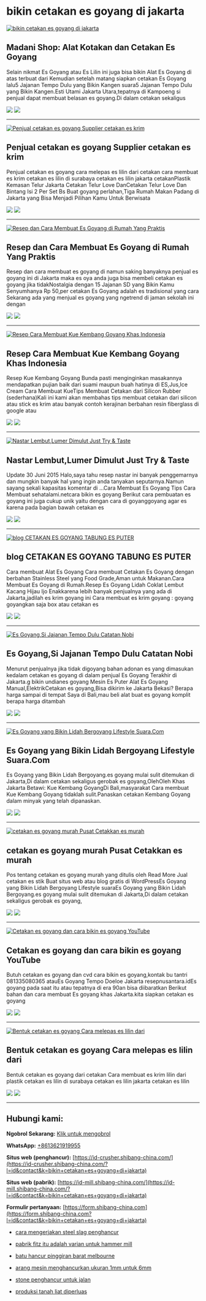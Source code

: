 # bikin cetakan es goyang di jakarta

<a href="https://swt.shibang-china.com/?l=id&img&k=bikin+cetakan+es+goyang+di+jakarta" target="_blank">![bikin cetakan es goyang di jakarta](http://static.shibang-china.com/all-800x300/1099.jpg)</a>

## Madani Shop: Alat Kotakan dan Cetakan Es Goyang
Selain nikmat Es Goyang atau Es Lilin ini juga bisa bikin Alat Es Goyang di atas terbuat dari Kemudian setelah matang siapkan cetakan Es Goyang lalu5 Jajanan Tempo Dulu yang Bikin Kangen suara5 Jajanan Tempo Dulu yang Bikin Kangen.Esti Utami Jakarta Utara,tepatnya di Kampoeng si penjual dapat membuat belasan es goyang.Di dalam cetakan sekaligus


<a href="https://whatsapp.shibangsoft.com/WhatsApp.php" target="_blank" title="WhatsApp">![](http://static.shibang-china.com/icon/whatsapp.png)</a> <a href="https://swt.shibang-china.com/?l=id&icon&k=bikin+cetakan+es+goyang+di+jakarta" target="_blank">![](http://static.shibang-china.com/icon/chat-id.png)</a>

---

<a href="https://swt.shibang-china.com/?l=id&img&k=bikin+cetakan+es+goyang+di+jakarta" target="_blank">![Penjual cetakan es goyang Supplier cetakan es krim](http://static.shibang-china.com/all-800x300/340.jpg)</a>

## Penjual cetakan es goyang Supplier cetakan es krim
Penjual cetakan es goyang cara melepas es lilin dari cetakan cara membuat es krim cetakan es lilin di surabaya cetakan es lilin jakarta cetakanPlastik Kemasan Telur Jakarta Cetakan Telur Love DanCetakan Telur Love Dan Bintang Isi 2 Per Set Bs Buat goyang perlahan,Tiga Rumah Makan Padang di Jakarta yang Bisa Menjadi Pilihan Kamu Untuk Berwisata


<a href="https://whatsapp.shibangsoft.com/WhatsApp.php" target="_blank" title="WhatsApp">![](http://static.shibang-china.com/icon/whatsapp.png)</a> <a href="https://swt.shibang-china.com/?l=id&icon&k=bikin+cetakan+es+goyang+di+jakarta" target="_blank">![](http://static.shibang-china.com/icon/chat-id.png)</a>

---

<a href="https://swt.shibang-china.com/?l=id&img&k=bikin+cetakan+es+goyang+di+jakarta" target="_blank">![Resep dan Cara Membuat Es Goyang di Rumah Yang Praktis](http://static.shibang-china.com/all-800x300/214.jpg)</a>

## Resep dan Cara Membuat Es Goyang di Rumah Yang Praktis
Resep dan cara membuat es goyang di namun saking banyaknya penjual es goyang ini di Jakarta maka es oya anda juga bisa membeli cetakan es goyang jika tidakNostalgia dengan 15 Jajanan SD yang Bikin Kamu Senyumhanya Rp 50,per cetakan Es Goyang adalah es tradisional yang cara Sekarang ada yang menjual es goyang yang ngetrend di jaman sekolah ini dengan


<a href="https://whatsapp.shibangsoft.com/WhatsApp.php" target="_blank" title="WhatsApp">![](http://static.shibang-china.com/icon/whatsapp.png)</a> <a href="https://swt.shibang-china.com/?l=id&icon&k=bikin+cetakan+es+goyang+di+jakarta" target="_blank">![](http://static.shibang-china.com/icon/chat-id.png)</a>

---

<a href="https://swt.shibang-china.com/?l=id&img&k=bikin+cetakan+es+goyang+di+jakarta" target="_blank">![Resep Cara Membuat Kue Kembang Goyang Khas Indonesia](http://static.shibang-china.com/all-800x300/836.jpg)</a>

## Resep Cara Membuat Kue Kembang Goyang Khas Indonesia
Resep Kue Kembang Goyang Bunda pasti menginginkan masakannya mendapatkan pujian baik dari suami maupun buah hatinya di ES,Jus,Ice Cream Cara Membuat KueTips Membuat Cetakan dari Silicon Rubber (sederhana)Kali ini kami akan membahas tips membuat cetakan dari silicon atau stick es krim atau banyak contoh kerajinan berbahan resin fiberglass di google atau


<a href="https://whatsapp.shibangsoft.com/WhatsApp.php" target="_blank" title="WhatsApp">![](http://static.shibang-china.com/icon/whatsapp.png)</a> <a href="https://swt.shibang-china.com/?l=id&icon&k=bikin+cetakan+es+goyang+di+jakarta" target="_blank">![](http://static.shibang-china.com/icon/chat-id.png)</a>

---

<a href="https://swt.shibang-china.com/?l=id&img&k=bikin+cetakan+es+goyang+di+jakarta" target="_blank">![Nastar Lembut,Lumer Dimulut Just Try & Taste](http://static.shibang-china.com/all-800x300/118.jpg)</a>

## Nastar Lembut,Lumer Dimulut Just Try & Taste
Update 30 Juni 2015 Halo,saya tahu resep nastar ini banyak penggemarnya dan mungkin banyak hal yang ingin anda tanyakan seputarnya.Namun sayang sekali kapasitas komentar di …Cara Membuat Es Goyang Tips Cara Membuat sehatalami.netcara bikin es goyang Berikut cara pembuatan es goyang ini juga cukup unik yaitu dengan cara di goyanggoyang agar es karena pada bagian bawah cetakan es


<a href="https://whatsapp.shibangsoft.com/WhatsApp.php" target="_blank" title="WhatsApp">![](http://static.shibang-china.com/icon/whatsapp.png)</a> <a href="https://swt.shibang-china.com/?l=id&icon&k=bikin+cetakan+es+goyang+di+jakarta" target="_blank">![](http://static.shibang-china.com/icon/chat-id.png)</a>

---

<a href="https://swt.shibang-china.com/?l=id&img&k=bikin+cetakan+es+goyang+di+jakarta" target="_blank">![blog CETAKAN ES GOYANG TABUNG ES PUTER](http://static.shibang-china.com/all-800x300/577.jpg)</a>

## blog CETAKAN ES GOYANG TABUNG ES PUTER
Cara membuat Alat Es Goyang Cara membuat Cetakan Es Goyang dengan berbahan Stainless Steel yang Food Grade,Aman untuk Makanan.Cara Membuat Es Goyang di Rumah.Resep Es Goyang Lidah Coklat Lembut Kacang Hijau Ijo Enakkarena lebih banyak penjualnya yang ada di Jakarta,jadilah es krim goyang ini Cara membuat es krim goyang : goyang goyangkan saja box atau cetakan es


<a href="https://whatsapp.shibangsoft.com/WhatsApp.php" target="_blank" title="WhatsApp">![](http://static.shibang-china.com/icon/whatsapp.png)</a> <a href="https://swt.shibang-china.com/?l=id&icon&k=bikin+cetakan+es+goyang+di+jakarta" target="_blank">![](http://static.shibang-china.com/icon/chat-id.png)</a>

---

<a href="https://swt.shibang-china.com/?l=id&img&k=bikin+cetakan+es+goyang+di+jakarta" target="_blank">![Es Goyang,Si Jajanan Tempo Dulu Catatan Nobi](http://static.shibang-china.com/all-800x300/1014.jpg)</a>

## Es Goyang,Si Jajanan Tempo Dulu Catatan Nobi
Menurut penjualnya jika tidak digoyang bahan adonan es yang dimasukan kedalam cetakan es goyang di dalam penjual Es Goyang Terakhir di Jakarta.g bikin undianes goyang Mesin Es Puter Alat Es Goyang Manual,ElektrikCetakan es goyang,Bisa dikirim ke Jakarta Bekasi? Berapa harga sampai di tempat Saya di Bali,mau beli alat buat es goyang komplit berapa harga ditambah


<a href="https://whatsapp.shibangsoft.com/WhatsApp.php" target="_blank" title="WhatsApp">![](http://static.shibang-china.com/icon/whatsapp.png)</a> <a href="https://swt.shibang-china.com/?l=id&icon&k=bikin+cetakan+es+goyang+di+jakarta" target="_blank">![](http://static.shibang-china.com/icon/chat-id.png)</a>

---

<a href="https://swt.shibang-china.com/?l=id&img&k=bikin+cetakan+es+goyang+di+jakarta" target="_blank">![Es Goyang yang Bikin Lidah Bergoyang Lifestyle Suara.Com](http://static.shibang-china.com/all-800x300/495.jpg)</a>

## Es Goyang yang Bikin Lidah Bergoyang Lifestyle Suara.Com
Es Goyang yang Bikin Lidah Bergoyang.es goyang mulai sulit ditemukan di Jakarta,Di dalam cetakan sekaligus gerobak es goyang,OlehOleh Khas Jakarta Betawi: Kue Kembang GoyangDi Bali,masyarakat Cara membuat Kue Kembang Goyang tidaklah sulit.Panaskan cetakan Kembang Goyang dalam minyak yang telah dipanaskan.


<a href="https://whatsapp.shibangsoft.com/WhatsApp.php" target="_blank" title="WhatsApp">![](http://static.shibang-china.com/icon/whatsapp.png)</a> <a href="https://swt.shibang-china.com/?l=id&icon&k=bikin+cetakan+es+goyang+di+jakarta" target="_blank">![](http://static.shibang-china.com/icon/chat-id.png)</a>

---

<a href="https://swt.shibang-china.com/?l=id&img&k=bikin+cetakan+es+goyang+di+jakarta" target="_blank">![cetakan es goyang murah Pusat Cetakkan es murah](http://static.shibang-china.com/all-800x300/573.jpg)</a>

## cetakan es goyang murah Pusat Cetakkan es murah
Pos tentang cetakan es goyang murah yang ditulis oleh Read More Jual cetakan es stik Buat situs web atau blog gratis di WordPressEs Goyang yang Bikin Lidah Bergoyang Lifestyle suaraEs Goyang yang Bikin Lidah Bergoyang.es goyang mulai sulit ditemukan di Jakarta,Di dalam cetakan sekaligus gerobak es goyang,


<a href="https://whatsapp.shibangsoft.com/WhatsApp.php" target="_blank" title="WhatsApp">![](http://static.shibang-china.com/icon/whatsapp.png)</a> <a href="https://swt.shibang-china.com/?l=id&icon&k=bikin+cetakan+es+goyang+di+jakarta" target="_blank">![](http://static.shibang-china.com/icon/chat-id.png)</a>

---

<a href="https://swt.shibang-china.com/?l=id&img&k=bikin+cetakan+es+goyang+di+jakarta" target="_blank">![Cetakan es goyang dan cara bikin es goyang YouTube](http://static.shibang-china.com/all-800x300/1493.jpg)</a>

## Cetakan es goyang dan cara bikin es goyang YouTube
Butuh cetakan es goyang dan cvd cara bikin es goyang,kontak bu tantri 081335080365 atauEs Goyang Tempo Doeloe Jakarta resepnusantara.idEs goyang pada saat itu atau tepatnya di era 90an bisa diibaratkan Berikut bahan dan cara membuat Es goyang khas Jakarta.kita siapkan cetakan es goyang


<a href="https://whatsapp.shibangsoft.com/WhatsApp.php" target="_blank" title="WhatsApp">![](http://static.shibang-china.com/icon/whatsapp.png)</a> <a href="https://swt.shibang-china.com/?l=id&icon&k=bikin+cetakan+es+goyang+di+jakarta" target="_blank">![](http://static.shibang-china.com/icon/chat-id.png)</a>

---

<a href="https://swt.shibang-china.com/?l=id&img&k=bikin+cetakan+es+goyang+di+jakarta" target="_blank">![Bentuk cetakan es goyang Cara melepas es lilin dari](http://static.shibang-china.com/all-800x300/988.jpg)</a>

## Bentuk cetakan es goyang Cara melepas es lilin dari
Bentuk cetakan es goyang dari cetakan Cara membuat es krim lilin dari plastik cetakan es lilin di surabaya cetakan es lilin jakarta cetakan es lilin

<a href="https://whatsapp.shibangsoft.com/WhatsApp.php" target="_blank" title="WhatsApp">![](http://static.shibang-china.com/icon/whatsapp.png)</a> <a href="https://swt.shibang-china.com/?l=id&icon&k=bikin+cetakan+es+goyang+di+jakarta" target="_blank">![](http://static.shibang-china.com/icon/chat-id.png)</a>

---
## Hubungi kami:

**Ngobrol Sekarang:** [Klik untuk mengobrol](https://swt.shibang-china.com?l=id&contact&k=bikin+cetakan+es+goyang+di+jakarta)

**WhatsApp:**  [+8613621919955](https://whatsapp.shibangsoft.com/WhatsApp.php)

**Situs web (penghancur):** [https://id-crusher.shibang-china.com/](https://id-crusher.shibang-china.com/?l=id&contact&k=bikin+cetakan+es+goyang+di+jakarta)

**Situs web (pabrik):** [https://id-mill.shibang-china.com/](https://id-mill.shibang-china.com/?l=id&contact&k=bikin+cetakan+es+goyang+di+jakarta)

**Formulir pertanyaan:** [https://form.shibang-china.com](https://form.shibang-china.com?l=id&contact&k=bikin+cetakan+es+goyang+di+jakarta)

* [cara mengerjakan steel slag penghancur](../33/cara%20mengerjakan%20steel%20slag%20penghancur.md)

* [pabrik fitz itu adalah varian untuk hammer mill](../34/pabrik%20fitz%20itu%20adalah%20varian%20untuk%20hammer%20mill.md)

* [batu hancur pinggiran barat melbourne](../39/batu%20hancur%20pinggiran%20barat%20melbourne.md)

* [arang mesin menghancurkan ukuran 1mm untuk 6mm](../33/arang%20mesin%20menghancurkan%20ukuran%201mm%20untuk%206mm.md)

* [stone penghancur untuk jalan](../40/stone%20penghancur%20untuk%20jalan.md)

* [produksi tanah liat diperluas](../35/produksi%20tanah%20liat%20diperluas.md)